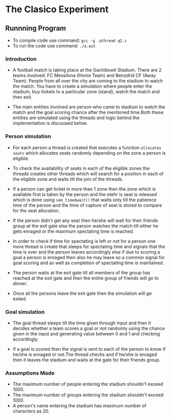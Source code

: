 # The Clasico Experiment

## Runnning Program

* To compile code use command: `gcc -g -pthread q2.c`
* To run the code use command: `./a.out`


### Introduction

* A football match is taking place at the Gachibowli Stadium. There are 2 teams involved: FC Messilona (Home Team) and Benzdrid CF (Away Team). People from all over the city are coming to the stadium to watch the match. You have to create a simulation where people enter the stadium, buy tickets to a particular zone (stand), watch the match and then exit.

* The main entities involved are person who came to stadium to watch the match and the goal scoring chance after the mentioned time.Both these entities are simulated using the threads and logic behind the implementation is discuused below.


### Person simulation

* For each person a thread is created that executes a function `allocates seats` which allocates seats randomly depending on the zone a person is eligible.

* To check the availability of seats in each of the eligible zones the threads creates other threads which will search for a position in each of the eligible zone and waits till the join of the threads.

* If a person can get ticket in more than 1 zone then the zone which is available first is taken by the person and the otehr is seat is released which is done using `sem_timedwait()` that waits only till the patiemce time of the person and the time of capture of seat is stored to compare for the seat allocation.

* If the person didn't get any seat then he/she will wait for their friends group at the exit gate else the person watches the match till either he gets enraged or the maximum spectating time is reached.

* In order to check if time for spectating is left or not for a person one more thread is create that sleeps for spectating time and signals that the time is over and the person leaves accordingly else if due to scoring a goal a person is enraged then also he may leave so a common signal for goal scoring and as well as completion of spectating time is maintained.

* The person waits at the exit gate till all members of the group has reached at the exit gate and then the entire group of friends will go to dinner.

* Once all the persons leave the exit gate then the simulation will ge exited.


### Goal simulation

* The goal thread sleeps till the time given through input and then it decides whether a team scores a goal or not randomly using the chance given in the input and generating value between 0 and 1 and checking accordingly.

* If a goal is scored then the signal is sent to each of the person to know if he/she is enraged or not.The thread checks and if he/she is enraged then it leaves the stadium and waits at the gate for their friends group.


### Assumptions Made

* The maximum number of people entering the stadium shouldn't exceed 1000.
* The maximum number of groups entering the stadium shouldn't exceed 1000.
* A person's name entering the stadium has maximum number of characters as 20.
